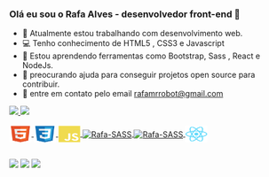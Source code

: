 ### Olá eu sou o Rafa Alves - desenvolvedor front-end 👋

- 🔭 Atualmente estou trabalhando com desenvolvimento web.
- 💻 Tenho conhecimento de HTML5 , CSS3 e Javascript
- 🌱 Estou aprendendo ferramentas como Bootstrap, Sass , React e NodeJs.
- 🤔 preocurando ajuda para conseguir projetos open source para contribuir.
- 💬 entre em contato pelo email rafamrrobot@gmail.com

<div>
  <a href="https://github.com/rafamrrobot">
  <img height="177em" src="https://github-readme-stats.vercel.app/api?username=rafamrrobot&show_icons=true&theme=yeblu&include_all_commits=true&count_private=true"/>
  <img height="178em" src="https://github-readme-stats.vercel.app/api/top-langs/?username=rafamrrobot&layout=compact&langs_count=16&theme=yeblu"/>
</div>
  
<div style="display: inline_block"><br>
  <img align="center" alt="Rafa-HTML" height="30" width="40" src="https://raw.githubusercontent.com/devicons/devicon/master/icons/html5/html5-original.svg">
  <img align="center" alt="Rafa-CSS" height="30" width="40" src="https://raw.githubusercontent.com/devicons/devicon/master/icons/css3/css3-original.svg">
  <img align="center" alt="Rafa-Js" height="30" width="40" src="https://raw.githubusercontent.com/devicons/devicon/master/icons/javascript/javascript-plain.svg">
  <img align="center" alt="Rafa-SASS" height="30" width="40" src="https://cdn.jsdelivr.net/gh/devicons/devicon/icons/sass/sass-original.svg">
  <img align="center" alt="Rafa-SASS" height="30" width="40" src="https://cdn.jsdelivr.net/gh/devicons/devicon/icons/bootstrap/bootstrap-plain-wordmark.svg" />
  <img align="center" alt="Rafa-React" height="30" width="40" src="https://raw.githubusercontent.com/devicons/devicon/master/icons/react/react-original.svg">
</div>
  
##
  
<div>
  <a href="https://www.instagram.com/rafa_mrrobot/" target="_blank"><img src="https://img.shields.io/badge/-Instagram-%23E4405F?style=for-the-badge&logo=instagram&logoColor=white" target="_blank"></a>
 <a href="https://twitter.com/rafa_mr_robot" target="_blank"><img src="https://img.shields.io/badge/Twitter-1DA1F2?style=for-the-badge&logo=twitter&logoColor=white" target="_blank"></a>
  <a href="https://www.linkedin.com/in/rafamrrobot/" target="_blank"><img src="https://img.shields.io/badge/-LinkedIn-%230077B5?style=for-the-badge&logo=linkedin&logoColor=white" target="_blank"></a>   
</div>


